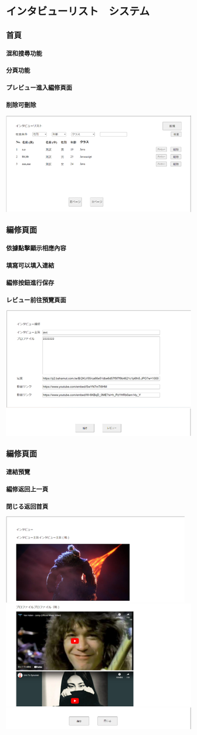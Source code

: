 # インタビューリスト　システム

## 首頁

### 混和搜尋功能
### 分頁功能
### プレビュー進入編修頁面
### 削除可刪除

![](./README%20img/圖片1.png)

## 編修頁面

### 依據點擊顯示相應內容
### 填寫可以填入連結
### 編修按鈕進行保存
### レビュー前往預覽頁面

![](./README%20img/圖片2.png)
![](./README%20img/圖片3.png)

## 編修頁面

### 連結預覽
### 編修返回上一頁
### 閉じる返回首頁

![](./README%20img/圖片4.png)
![](./README%20img/圖片5.png)
![](./README%20img/圖片6.png)
